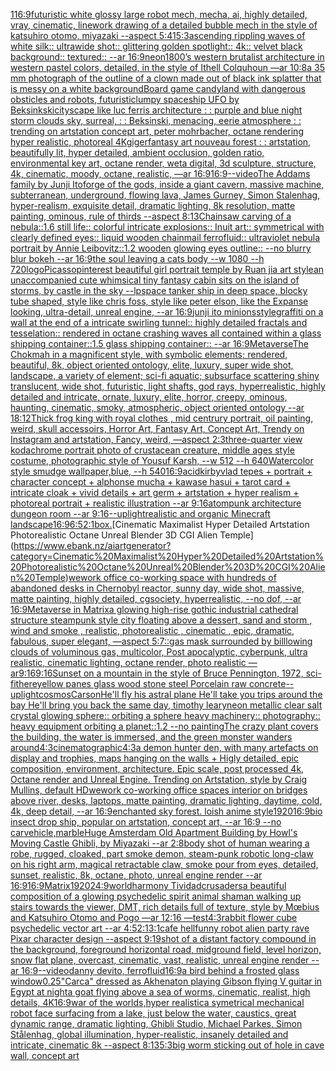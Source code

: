 [1](https://www.ebank.nz/aiartgenerator?category=1)[16:9](https://www.ebank.nz/aiartgenerator?category=16%3A9)[futuristic white glossy large robot mech, mecha, ai, highly detailed, vray, cinematic, linework drawing of a detailed bubble mech in the style of katsuhiro otomo, miyazaki --aspect 5:4](https://www.ebank.nz/aiartgenerator?category=futuristic%20white%20glossy%20large%20robot%20mech%2C%20mecha%2C%20ai%2C%20highly%20detailed%2C%20vray%2C%20cinematic%2C%20linework%20drawing%20of%20a%20detailed%20bubble%20mech%20in%20the%20style%20of%20katsuhiro%20otomo%2C%20miyazaki%20--aspect%205%3A4)[1](https://www.ebank.nz/aiartgenerator?category=1)[5:3](https://www.ebank.nz/aiartgenerator?category=5%3A3)[ascending rippling waves of white silk:: ultrawide shot:: glittering golden spotlight:: 4k:: velvet black background:: textured:: --ar 16:9](https://www.ebank.nz/aiartgenerator?category=ascending%20rippling%20waves%20of%20white%20silk%3A%3A%20ultrawide%20shot%3A%3A%20glittering%20golden%20spotlight%3A%3A%204k%3A%3A%20velvet%20black%20background%3A%3A%20textured%3A%3A%20--ar%2016%3A9)[neon](https://www.ebank.nz/aiartgenerator?category=neon)[1800’s western brutalist architecture in western pastel colors, detailed, in the style of Ithell Colquhoun —ar 10:8](https://www.ebank.nz/aiartgenerator?category=1800%E2%80%99s%20western%20brutalist%20architecture%20in%20western%20pastel%20colors%2C%20detailed%2C%20in%20the%20style%20of%20Ithell%20Colquhoun%20%E2%80%94ar%2010%3A8)[a 35 mm photograph of the outline of a clown made out of black ink splatter that is messy on a white background](https://www.ebank.nz/aiartgenerator?category=a%2035%20mm%20photograph%20of%20the%20outline%20of%20a%20clown%20made%20out%20of%20black%20ink%20splatter%20that%20is%20messy%20on%20a%20white%20background)[Board game candyland with dangerous obsticles and robots, futuristic](https://www.ebank.nz/aiartgenerator?category=Board%20game%20candyland%20with%20dangerous%20obsticles%20and%20robots%2C%20futuristic)[lumpy spaceship UFO by Beksinkski](https://www.ebank.nz/aiartgenerator?category=lumpy%20spaceship%20UFO%20by%20Beksinkski)[cityscape like luc ferris architecture : : purple and blue night storm clouds sky, surreal, : :  Beksinski, menacing, eerie atmosphere : : trending on artstation concept art, peter mohrbacher, octane rendering hyper realistic, photoreal 4K](https://www.ebank.nz/aiartgenerator?category=cityscape%20like%20luc%20ferris%20architecture%20%3A%20%3A%20purple%20and%20blue%20night%20storm%20clouds%20sky%2C%20surreal%2C%20%3A%20%3A%20%20Beksinski%2C%20menacing%2C%20eerie%20atmosphere%20%3A%20%3A%20trending%20on%20artstation%20concept%20art%2C%20peter%20mohrbacher%2C%20octane%20rendering%20hyper%20realistic%2C%20photoreal%204K)[giger](https://www.ebank.nz/aiartgenerator?category=giger)[fantasy art nouveau forest : : artstation, beautifully lit, hyper detailed, ambient occlusion, golden ratio, environmental key art, octane render, weta digital, 3d sculpture, structure, 4k, cinematic, moody, octane, realistic, —ar 16:9](https://www.ebank.nz/aiartgenerator?category=fantasy%20art%20nouveau%20forest%20%3A%20%3A%20artstation%2C%20beautifully%20lit%2C%20hyper%20detailed%2C%20ambient%20occlusion%2C%20golden%20ratio%2C%20environmental%20key%20art%2C%20octane%20render%2C%20weta%20digital%2C%203d%20sculpture%2C%20structure%2C%204k%2C%20cinematic%2C%20moody%2C%20octane%2C%20realistic%2C%20%E2%80%94ar%2016%3A9)[16:9](https://www.ebank.nz/aiartgenerator?category=16%3A9)[--video](https://www.ebank.nz/aiartgenerator?category=--video)[The Addams family by Junji Ito](https://www.ebank.nz/aiartgenerator?category=The%20Addams%20family%20by%20Junji%20Ito)[forge of the gods, inside a giant cavern, massive machine, subterranean, underground, flowing lava, James Gurney, Simon Stalenhag, hyper-realism, exquisite detail, dramatic lighting, 8k resolution, matte painting, ominous, rule of thirds --aspect 8:13](https://www.ebank.nz/aiartgenerator?category=forge%20of%20the%20gods%2C%20inside%20a%20giant%20cavern%2C%20massive%20machine%2C%20subterranean%2C%20underground%2C%20flowing%20lava%2C%20James%20Gurney%2C%20Simon%20Stalenhag%2C%20hyper-realism%2C%20exquisite%20detail%2C%20dramatic%20lighting%2C%208k%20resolution%2C%20matte%20painting%2C%20ominous%2C%20rule%20of%20thirds%20--aspect%208%3A13)[Chainsaw carving of a nebula::1.6 still life:: colorful intricate explosions:: Inuit art:: symmetrical with clearly defined eyes:: liquid wooden chainmail ferrofluid:: ultraviolet nebula portrait by Annie Leibovitz::1.2 wooden glowing eyes outline:: --no blurry blur bokeh --ar 16:9](https://www.ebank.nz/aiartgenerator?category=Chainsaw%20carving%20of%20a%20nebula%3A%3A1.6%20still%20life%3A%3A%20colorful%20intricate%20explosions%3A%3A%20Inuit%20art%3A%3A%20symmetrical%20with%20clearly%20defined%20eyes%3A%3A%20liquid%20wooden%20chainmail%20ferrofluid%3A%3A%20ultraviolet%20nebula%20portrait%20by%20Annie%20Leibovitz%3A%3A1.2%20wooden%20glowing%20eyes%20outline%3A%3A%20--no%20blurry%20blur%20bokeh%20--ar%2016%3A9)[the soul leaving a cats body --w 1080 --h 720](https://www.ebank.nz/aiartgenerator?category=the%20soul%20leaving%20a%20cats%20body%20--w%201080%20--h%20720)[logo](https://www.ebank.nz/aiartgenerator?category=logo)[Picasso](https://www.ebank.nz/aiartgenerator?category=Picasso)[pinterest beautiful girl portrait temple by Ruan jia art style](https://www.ebank.nz/aiartgenerator?category=pinterest%20beautiful%20girl%20portrait%20temple%20by%20Ruan%20jia%20art%20style)[an unaccompanied cute whimsical tiny fantasy cabin sits on the island of storms, by castle in the sky --lp](https://www.ebank.nz/aiartgenerator?category=an%20unaccompanied%20cute%20whimsical%20tiny%20fantasy%20cabin%20sits%20on%20the%20island%20of%20storms%2C%20by%20castle%20in%20the%20sky%20--lp)[space tanker ship in deep space, blocky tube shaped, style like chris foss, style like peter elson, like the Expanse looking, ultra-detail, unreal engine, --ar 16:9](https://www.ebank.nz/aiartgenerator?category=space%20tanker%20ship%20in%20deep%20space%2C%20blocky%20tube%20shaped%2C%20style%20like%20chris%20foss%2C%20style%20like%20peter%20elson%2C%20like%20the%20Expanse%20looking%2C%20ultra-detail%2C%20unreal%20engine%2C%20--ar%2016%3A9)[junji ito minions](https://www.ebank.nz/aiartgenerator?category=junji%20ito%20minions)[style](https://www.ebank.nz/aiartgenerator?category=style)[graffiti on a wall at the end of a intricate swirling tunnel:: highly detailed fractals and tesselation:: rendered in octane crashing waves all contained within a glass shipping container::1.5 glass shipping container:: --ar 16:9](https://www.ebank.nz/aiartgenerator?category=graffiti%20on%20a%20wall%20at%20the%20end%20of%20a%20intricate%20swirling%20tunnel%3A%3A%20highly%20detailed%20fractals%20and%20tesselation%3A%3A%20rendered%20in%20octane%20crashing%20waves%20all%20contained%20within%20a%20glass%20shipping%20container%3A%3A1.5%20glass%20shipping%20container%3A%3A%20--ar%2016%3A9)[Metaverse](https://www.ebank.nz/aiartgenerator?category=Metaverse)[The Chokmah in a magnificent style, with symbolic elements; rendered, beautiful, 8k, object oriented ontology, elite, luxury, super wide shot, landscape, a variety of element;  sci-fi aquatic; subsurface scattering shiny translucent, wide shot, futuristic, light shafts, god rays, hyperrealistic, highly detailed and intricate, ornate, luxury, elite, horror, creepy, ominous, haunting, cinematic, smoky, atmospheric, object oriented ontology --ar 18:12](https://www.ebank.nz/aiartgenerator?category=The%20Chokmah%20in%20a%20magnificent%20style%2C%20with%20symbolic%20elements%3B%20rendered%2C%20beautiful%2C%208k%2C%20object%20oriented%20ontology%2C%20elite%2C%20luxury%2C%20super%20wide%20shot%2C%20landscape%2C%20a%20variety%20of%20element%3B%20%20sci-fi%20aquatic%3B%20subsurface%20scattering%20shiny%20translucent%2C%20wide%20shot%2C%20futuristic%2C%20light%20shafts%2C%20god%20rays%2C%20hyperrealistic%2C%20highly%20detailed%20and%20intricate%2C%20ornate%2C%20luxury%2C%20elite%2C%20horror%2C%20creepy%2C%20ominous%2C%20haunting%2C%20cinematic%2C%20smoky%2C%20atmospheric%2C%20object%20oriented%20ontology%20--ar%2018%3A12)[Thick  frog king with royal clothes , mid centrury portrait, oil painting, weird, skull accessoirs, Horror Art, Fantasy Art, Concept Art, Trendy on Instagram and artstation, Fancy, weird, —aspect 2:3](https://www.ebank.nz/aiartgenerator?category=Thick%20%20frog%20king%20with%20royal%20clothes%20%2C%20mid%20centrury%20portrait%2C%20oil%20painting%2C%20weird%2C%20skull%20accessoirs%2C%20Horror%20Art%2C%20Fantasy%20Art%2C%20Concept%20Art%2C%20Trendy%20on%20Instagram%20and%20artstation%2C%20Fancy%2C%20weird%2C%20%E2%80%94aspect%202%3A3)[three-quarter view kodachrome portrait photo of crustacean creature, middle ages style costume, photographic style of Yousuf Karsh, --w 512 --h 640](https://www.ebank.nz/aiartgenerator?category=three-quarter%20view%20kodachrome%20portrait%20photo%20of%20crustacean%20creature%2C%20middle%20ages%20style%20costume%2C%20photographic%20style%20of%20Yousuf%20Karsh%2C%20--w%20512%20--h%20640)[Watercolor style smudge wallpaper,blue, --h 540](https://www.ebank.nz/aiartgenerator?category=Watercolor%20style%20smudge%20wallpaper%2Cblue%2C%20--h%20540)[16:9](https://www.ebank.nz/aiartgenerator?category=16%3A9)[acid](https://www.ebank.nz/aiartgenerator?category=acid)[kirby](https://www.ebank.nz/aiartgenerator?category=kirby)[vlad tepes + portrait + character concept + alphonse mucha + kawase hasui + tarot card + intricate cloak + vivid details + art germ + artstation + hyper realism + photoreal portrait + realistic illustration --ar 9:16](https://www.ebank.nz/aiartgenerator?category=vlad%20tepes%20%2B%20portrait%20%2B%20character%20concept%20%2B%20alphonse%20mucha%20%2B%20kawase%20hasui%20%2B%20tarot%20card%20%2B%20intricate%20cloak%20%2B%20vivid%20details%20%2B%20art%20germ%20%2B%20artstation%20%2B%20hyper%20realism%20%2B%20photoreal%20portrait%20%2B%20realistic%20illustration%20--ar%209%3A16)[atompunk  architecture dungeon room --ar 9:16](https://www.ebank.nz/aiartgenerator?category=atompunk%20%20architecture%20dungeon%20room%20--ar%209%3A16)[--uplight](https://www.ebank.nz/aiartgenerator?category=--uplight)[realistic and organic Minecraft landscape](https://www.ebank.nz/aiartgenerator?category=realistic%20and%20organic%20Minecraft%20landscape)[16:9](https://www.ebank.nz/aiartgenerator?category=16%3A9)[6:5](https://www.ebank.nz/aiartgenerator?category=6%3A5)[2:1](https://www.ebank.nz/aiartgenerator?category=2%3A1)[box.](https://www.ebank.nz/aiartgenerator?category=box.)[Cinematic Maximalist Hyper Detailed Artstation Photorealistic Octane Unreal Blender 3D CGI Alien Temple](https://www.ebank.nz/aiartgenerator?category=Cinematic%20Maximalist%20Hyper%20Detailed%20Artstation%20Photorealistic%20Octane%20Unreal%20Blender%203D%20CGI%20Alien%20Temple)[wework office co-working space with hundreds of abandoned desks in Chernobyl reactor, sunny day, wide shot, massive, matte painting, highly detailed, cgsociety, hyperrealistic, --no dof, --ar 16:9](https://www.ebank.nz/aiartgenerator?category=wework%20office%20co-working%20space%20with%20hundreds%20of%20abandoned%20desks%20in%20Chernobyl%20reactor%2C%20sunny%20day%2C%20wide%20shot%2C%20massive%2C%20matte%20painting%2C%20highly%20detailed%2C%20cgsociety%2C%20hyperrealistic%2C%20--no%20dof%2C%20--ar%2016%3A9)[Metaverse in Matrix](https://www.ebank.nz/aiartgenerator?category=Metaverse%20in%20Matrix)[a glowing high-rise gothic industrial cathedral structure steampunk style city floating above a dessert, sand and storm , wind and smoke , realistic, photorealistic , cinematic , epic, dramatic, fabulous, super elegant, —aspect 5:7](https://www.ebank.nz/aiartgenerator?category=a%20glowing%20high-rise%20gothic%20industrial%20cathedral%20structure%20steampunk%20style%20city%20floating%20above%20a%20dessert%2C%20sand%20and%20storm%20%2C%20wind%20and%20smoke%20%2C%20realistic%2C%20photorealistic%20%2C%20cinematic%20%2C%20epic%2C%20dramatic%2C%20fabulous%2C%20super%20elegant%2C%20%E2%80%94aspect%205%3A7)[::](https://www.ebank.nz/aiartgenerator?category=%3A%3A)[gas mask surrounded by billlowing clouds of voluminous gas, multicolor, Post apocalyptic, cyberpunk, ultra realistic, cinematic lighting, octane render, photo realistic — ar9:16](https://www.ebank.nz/aiartgenerator?category=gas%20mask%20surrounded%20by%20billlowing%20clouds%20of%20voluminous%20gas%2C%20multicolor%2C%20Post%20apocalyptic%2C%20cyberpunk%2C%20ultra%20realistic%2C%20cinematic%20lighting%2C%20octane%20render%2C%20photo%20realistic%20%E2%80%94%20ar9%3A16)[](https://www.ebank.nz/aiartgenerator?category=)[9:16](https://www.ebank.nz/aiartgenerator?category=9%3A16)[Sunset on a mountain in the style of Bruce Pennington, 1972, sci-fi](https://www.ebank.nz/aiartgenerator?category=Sunset%20on%20a%20mountain%20in%20the%20style%20of%20Bruce%20Pennington%2C%201972%2C%20sci-fi)[there](https://www.ebank.nz/aiartgenerator?category=there)[yellow panes glass  wood stone steel Porcelain raw  concrete](https://www.ebank.nz/aiartgenerator?category=yellow%20panes%20glass%20%20wood%20stone%20steel%20Porcelain%20raw%20%20concrete)[--uplight](https://www.ebank.nz/aiartgenerator?category=--uplight)[cosmos](https://www.ebank.nz/aiartgenerator?category=cosmos)[Carson](https://www.ebank.nz/aiartgenerator?category=Carson)[He'll fly his astral plane He'll take you trips around the bay He'll bring you back the same day, timothy leary](https://www.ebank.nz/aiartgenerator?category=He%27ll%20fly%20his%20astral%20plane%20He%27ll%20take%20you%20trips%20around%20the%20bay%20He%27ll%20bring%20you%20back%20the%20same%20day%2C%20timothy%20leary)[neon metallic clear salt crystal glowing sphere:: orbiting a sphere heavy machinery:: photography:: heavy equipment orbiting a planet::1.2 --no painting](https://www.ebank.nz/aiartgenerator?category=neon%20metallic%20clear%20salt%20crystal%20glowing%20sphere%3A%3A%20orbiting%20a%20sphere%20heavy%20machinery%3A%3A%20photography%3A%3A%20heavy%20equipment%20orbiting%20a%20planet%3A%3A1.2%20--no%20painting)[The crazy plant covers the building, the water is immersed, and the green monster wanders around](https://www.ebank.nz/aiartgenerator?category=The%20crazy%20plant%20covers%20the%20building%2C%20the%20water%20is%20immersed%2C%20and%20the%20green%20monster%20wanders%20around)[4:3](https://www.ebank.nz/aiartgenerator?category=4%3A3)[cinematographic](https://www.ebank.nz/aiartgenerator?category=cinematographic)[4:3](https://www.ebank.nz/aiartgenerator?category=4%3A3)[a demon hunter den, with many artefacts on display and trophies, maps hanging on the walls + Higly detailed, epic composition, environment, architecture. Epic scale, post processed 4k, Octane render and Unreal Engine. Trending on Artstation, style by Craig Mullins, default HD](https://www.ebank.nz/aiartgenerator?category=a%20demon%20hunter%20den%2C%20with%20many%20artefacts%20on%20display%20and%20trophies%2C%20maps%20hanging%20on%20the%20walls%20%2B%20Higly%20detailed%2C%20epic%20composition%2C%20environment%2C%20architecture.%20Epic%20scale%2C%20post%20processed%204k%2C%20Octane%20render%20and%20Unreal%20Engine.%20Trending%20on%20Artstation%2C%20style%20by%20Craig%20Mullins%2C%20default%20HD)[wework co-working office spaces interior on bridges above river, desks, laptops, matte painting, dramatic lighting, daytime, cold, 4k, deep detail, --ar 16:9](https://www.ebank.nz/aiartgenerator?category=wework%20co-working%20office%20spaces%20interior%20on%20bridges%20above%20river%2C%20desks%2C%20laptops%2C%20matte%20painting%2C%20dramatic%20lighting%2C%20daytime%2C%20cold%2C%204k%2C%20deep%20detail%2C%20--ar%2016%3A9)[enchanted sky forest. loish anime style](https://www.ebank.nz/aiartgenerator?category=enchanted%20sky%20forest.%20loish%20anime%20style)[1920](https://www.ebank.nz/aiartgenerator?category=1920)[16:9](https://www.ebank.nz/aiartgenerator?category=16%3A9)[bio insect drop ship, popular on artstation, concept art, --ar 16:9 --no car](https://www.ebank.nz/aiartgenerator?category=bio%20insect%20drop%20ship%2C%20popular%20on%20artstation%2C%20concept%20art%2C%20--ar%2016%3A9%20--no%20car)[vehicle,marble](https://www.ebank.nz/aiartgenerator?category=vehicle%2Cmarble)[Huge Amsterdam Old Apartment Building by Howl's Moving Castle Ghibli, by Miyazaki --ar 2:8](https://www.ebank.nz/aiartgenerator?category=Huge%20Amsterdam%20Old%20Apartment%20Building%20by%20Howl%27s%20Moving%20Castle%20Ghibli%2C%20by%20Miyazaki%20--ar%202%3A8)[body shot of human wearing a robe, rugged, cloaked, part smoke demon, steam-punk robotic long-claw on his right arm, magical retractable claw, smoke pour from eyes, detailed, sunset, realistic, 8k, octane, photo, unreal engine render --ar 16:9](https://www.ebank.nz/aiartgenerator?category=body%20shot%20of%20human%20wearing%20a%20robe%2C%20rugged%2C%20cloaked%2C%20part%20smoke%20demon%2C%20steam-punk%20robotic%20long-claw%20on%20his%20right%20arm%2C%20magical%20retractable%20claw%2C%20smoke%20pour%20from%20eyes%2C%20detailed%2C%20sunset%2C%20realistic%2C%208k%2C%20octane%2C%20photo%2C%20unreal%20engine%20render%20--ar%2016%3A9)[16:9](https://www.ebank.nz/aiartgenerator?category=16%3A9)[Matrix](https://www.ebank.nz/aiartgenerator?category=Matrix)[1920](https://www.ebank.nz/aiartgenerator?category=1920)[24:9](https://www.ebank.nz/aiartgenerator?category=24%3A9)[world](https://www.ebank.nz/aiartgenerator?category=world)[harmony Tividad](https://www.ebank.nz/aiartgenerator?category=harmony%20Tividad)[crusaders](https://www.ebank.nz/aiartgenerator?category=crusaders)[a beautiful composition of a glowing psychedelic spirit animal shaman walking up stairs towards the viewer, DMT,  rich details full of texture, style by Mœbius and Katsuhiro Otomo and Pogo —ar 12:16 —test](https://www.ebank.nz/aiartgenerator?category=a%20beautiful%20composition%20of%20a%20glowing%20psychedelic%20spirit%20animal%20shaman%20walking%20up%20stairs%20towards%20the%20viewer%2C%20DMT%2C%20%20rich%20details%20full%20of%20texture%2C%20style%20by%20M%C5%93bius%20and%20Katsuhiro%20Otomo%20and%20Pogo%20%E2%80%94ar%2012%3A16%20%E2%80%94test)[4:3](https://www.ebank.nz/aiartgenerator?category=4%3A3)[rabbit flower cube psychedelic vector art --ar 4:5](https://www.ebank.nz/aiartgenerator?category=rabbit%20flower%20cube%20psychedelic%20vector%20art%20--ar%204%3A5)[2:1](https://www.ebank.nz/aiartgenerator?category=2%3A1)[3:1](https://www.ebank.nz/aiartgenerator?category=3%3A1)[cafe hell](https://www.ebank.nz/aiartgenerator?category=cafe%20hell)[funny robot alien party rave Pixar character design   --aspect 9:19](https://www.ebank.nz/aiartgenerator?category=funny%20robot%20alien%20party%20rave%20Pixar%20character%20design%20%20%20--aspect%209%3A19)[shot of a distant factory compound in the background, foreground horizontal road, midground field, level horizon, snow flat plane, overcast, cinematic, vast, realistic, unreal engine render --ar 16:9](https://www.ebank.nz/aiartgenerator?category=shot%20of%20a%20distant%20factory%20compound%20in%20the%20background%2C%20foreground%20horizontal%20road%2C%20midground%20field%2C%20level%20horizon%2C%20snow%20flat%20plane%2C%20overcast%2C%20cinematic%2C%20vast%2C%20realistic%2C%20unreal%20engine%20render%20--ar%2016%3A9)[--video](https://www.ebank.nz/aiartgenerator?category=--video)[danny devito, ferrofluid](https://www.ebank.nz/aiartgenerator?category=danny%20devito%2C%20ferrofluid)[16:9](https://www.ebank.nz/aiartgenerator?category=16%3A9)[a bird behind a frosted glass window](https://www.ebank.nz/aiartgenerator?category=a%20bird%20behind%20a%20frosted%20glass%20window)[0.25](https://www.ebank.nz/aiartgenerator?category=0.25)["Carca" dressed as Akhenaton playing Gibson flying V guitar in Egypt at night](https://www.ebank.nz/aiartgenerator?category=%22Carca%22%20dressed%20as%20Akhenaton%20playing%20Gibson%20flying%20V%20guitar%20in%20Egypt%20at%20night)[a goat flying above a sea of worms, cinematic, realist, high details, 4K](https://www.ebank.nz/aiartgenerator?category=a%20goat%20flying%20above%20a%20sea%20of%20worms%2C%20cinematic%2C%20realist%2C%20high%20details%2C%204K)[16:9](https://www.ebank.nz/aiartgenerator?category=16%3A9)[war of the worlds,hyper realistic](https://www.ebank.nz/aiartgenerator?category=war%20of%20the%20worlds%2Chyper%20realistic)[a symetrical mechanical robot face surfacing from a lake, just below the water, caustics, great dynamic range, dramatic lighting, Ghibli Studio, Michael Parkes, Simon Stålenhag, global illumination, hyper-realistic, insanely detailed and intricate, cinematic 8k --aspect 8:13](https://www.ebank.nz/aiartgenerator?category=a%20symetrical%20mechanical%20robot%20face%20surfacing%20from%20a%20lake%2C%20just%20below%20the%20water%2C%20caustics%2C%20great%20dynamic%20range%2C%20dramatic%20lighting%2C%20Ghibli%20Studio%2C%20Michael%20Parkes%2C%20Simon%20St%C3%A5lenhag%2C%20global%20illumination%2C%20hyper-realistic%2C%20insanely%20detailed%20and%20intricate%2C%20cinematic%208k%20--aspect%208%3A13)[5:3](https://www.ebank.nz/aiartgenerator?category=5%3A3)[big worm sticking out of hole in cave wall, concept art](https://www.ebank.nz/aiartgenerator?category=big%20worm%20sticking%20out%20of%20hole%20in%20cave%20wall%2C%20concept%20art)